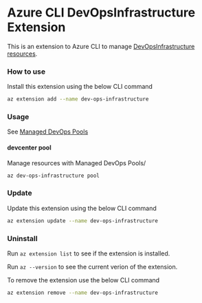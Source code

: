 # Azure CLI DevOpsInfrastructure Extension #
This is an extension to Azure CLI to manage [DevOpsInfrastructure resources](https://aka.ms/mdp-docs).

### How to use ###
Install this extension using the below CLI command
``` sh
az extension add --name dev-ops-infrastructure
```

### Usage ###
See [Managed DevOps Pools](https://learn.microsoft.com/cli/azure/devopsinfrastructure?view=azure-cli-latest)
 
#### devcenter pool ####
Manage resources with Managed DevOps Pools/
``` sh
az dev-ops-infrastructure pool
```

### Update ###
Update this extension using the below CLI command
``` sh
az extension update --name dev-ops-infrastructure
```
### Uninstall ###
Run `az extension list` to see if the extension is installed.

Run `az --version` to see the current verion of the extension. 

To remove the extension use the below CLI command
``` sh
az extension remove --name dev-ops-infrastructure
```
